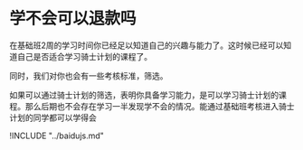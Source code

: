 # 学不会可以退款吗

在基础班2周的学习时间你已经足以知道自己的兴趣与能力了。这时候已经可以知道自己是否适合学习骑士计划的课程了。  

同时，我们对你也会有一些考核标准，筛选。  

如果可以通过骑士计划的筛选，表明你具备学习能力，是可以学习骑士计划的课程。那么后期也不会存在学习一半发现学不会的情况。能通过基础班考核进入骑士计划的同学都可以学得会  

!INCLUDE "../baidujs.md"
